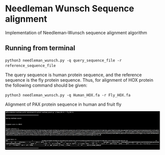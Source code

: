 # Needleman Wunsch Sequence alignment #

Implementation of Needleman-Wunsch sequence alignment algorithm


## Running from terminal ##

` python3 needleman_wunsch.py -q query_sequence_file -r reference_sequence_file `

The query sequence is human protein sequence, and the reference sequence is the fly protein sequence. Thus, for alignment of HOX protein the following command should be given:

` python3 needleman_wunsch.py -q Human_HOX.fa -r Fly_HOX.fa `


Alignment of PAX protein sequence in human and fruit fly

![picture alt](https://github.com/Mahendra-Maiti/needleman_wunsch/blob/master/align_PAX.png "Alignment of PAX protein")

